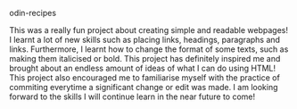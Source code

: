 odin-recipes

This was a really fun project about creating simple and readable webpages! I learnt a lot of new skills such as placing links, headings, paragraphs and links. Furthermore, I learnt how to change the format of some texts, such as making them italicised or bold. This project has definitely inspired me and brought about an endless amount of ideas of what I can do using HTML! This project also encouraged me to familiarise myself with the practice of commiting everytime a significant change or edit was made. I am looking forward to the skills I will continue learn in the near future to come!
